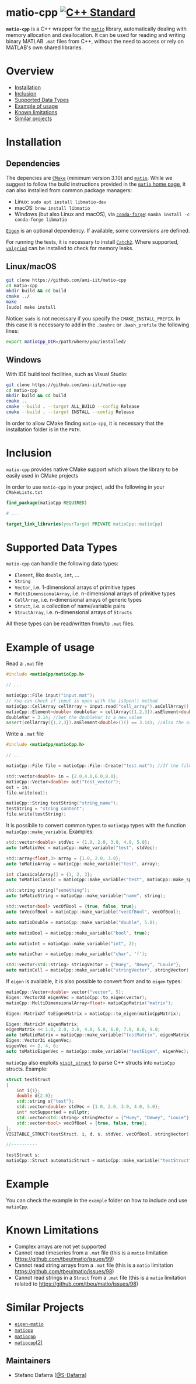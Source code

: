 # matio-cpp <a href="https://isocpp.org"><img src="https://img.shields.io/badge/standard-C++14-blue.svg?style=flat&logo=c%2B%2B" alt="C++ Standard" /></a> 

**``matio-cpp``** is a C++ wrapper for the [``matio``](https://github.com/tbeu/matio) library, automatically dealing with memory allocation and deallocation.
It can be used for reading and writing binary MATLAB `.mat` files from C++, without the need to access or rely on MATLAB's own shared libraries.

# Overview

- [Installation](#installation)
- [Inclusion](#inclusion)
- [Supported Data Types](#supported-data-types)
- [Example of usage](#example-of-usage)
- [Known limitations](#known-limitations)
- [Similar projects](#similar-projects)

# Installation
## Dependencies

The depencies are [``CMake``](https://cmake.org/) (minimum version 3.10) and [``matio``](https://github.com/tbeu/matio). While we suggest to follow the build instructions provided in the [``matio`` home page](https://github.com/tbeu/matio), it can also installed from common package managers:
- Linux: ``sudo apt install libmatio-dev``
- macOS: ``brew install libmatio``
- Windows (but also Linux and macOS), via [``conda-forge``](https://conda-forge.org/): ``mamba install -c conda-forge libmatio``

[`Eigen`](https://eigen.tuxfamily.org/index.php) is an optional dependency. If available, some conversions are defined.

For running the tests, it is necessary to install [`Catch2`](https://github.com/catchorg/Catch2). Where supported, [``valgrind``](https://valgrind.org/) can be installed to check for memory leaks.

## Linux/macOS
```sh
git clone https://github.com/ami-iit/matio-cpp
cd matio-cpp
mkdir build && cd build
cmake ../
make
[sudo] make install
```
Notice: `sudo` is not necessary if you specify the `CMAKE_INSTALL_PREFIX`. In this case it is necessary to add in the `.bashrc` or `.bash_profile` the following lines:
```sh
export matioCpp_DIR=/path/where/you/installed/
```
## Windows
With IDE build tool facilities, such as Visual Studio:
```sh
git clone https://github.com/ami-iit/matio-cpp
cd matio-cpp
mkdir build && cd build
cmake ..
cmake --build . --target ALL_BUILD --config Release
cmake --build . --target INSTALL --config Release
```

In order to allow CMake finding ``matio-cpp``, it is necessary that the installation folder is in the ``PATH``.

# Inclusion

  ``matio-cpp`` provides native CMake support which allows the library to be easily used in CMake projects

  In order to use ``matio-cpp`` in your project, add the following in your ``CMakeLists.txt``
```cmake
find_package(matioCpp REQUIRED)

# ...

target_link_libraries(yourTarget PRIVATE matioCpp::matioCpp)
```

# Supported Data Types
``matio-cpp`` can handle the following data types:
- ``Element``, like ``double``, ``int``, ...
-  ``String``
-  ``Vector``, i.e. 1-dimensional arrays of primitive types
-  ``MultiDimensionalArray``, i.e. n-dimensional arrays of primitive types
-  ``CellArray``,  i.e. n-dimensional arrays of generic types
-  ``Struct``, i.e. a collection of name/variable pairs
-  ``StructArray``, i.e. n-dimensional arrays of ``Structs``

All these types can be read/written from/to ``.mat`` files.

# Example of usage

Read a ``.mat`` file
```c++
#include <matioCpp/matioCpp.h>

// ...

matioCpp::File input("input.mat");
// You can check if input is open with the isOpen() method
matioCpp::CellArray cellArray = input.read("cell_array").asCellArray(); //Read a Cell Array named "cell_array"
matioCpp::Element<double> doubleVar = cellArray({1,2,3}).asElement<double>(); //Get the element in the cell array at position (1,2,3) (0-based), casting it as a double Element
doubleVar = 3.14; //Set the doubleVar to a new value
assert(cellArray({1,2,3}).asElement<double>()() == 3.14); //Also the original cell array is modified, but not in the file.

```

Write a ``.mat`` file
```c++
#include <matioCpp/matioCpp.h>

// ...

matioCpp::File file = matioCpp::File::Create("test.mat"); //If the file already exists, use the same cnstructor as the example above

std::vector<double> in = {2.0,4.0,6.0,8.0};
matioCpp::Vector<double> out("test_vector");
out = in;
file.write(out);

matioCpp::String testString("string_name");
testString = "string content";
file.write(testString);

```

It is possibile to convert common types to ``matioCpp`` types with the function ``matioCpp::make_variable``. Examples:
```c++
std::vector<double> stdVec = {1.0, 2.0, 3.0, 4.0, 5.0};
auto toMatioVec = matioCpp::make_variable("test", stdVec);

std::array<float,3> array = {1.0, 2.0, 3.0};
auto toMatioArray = matioCpp::make_variable("test", array);

int classicalArray[] = {1, 2, 3};
auto toMatioClassic = matioCpp::make_variable("test", matioCpp::make_span(classicalArray, 3));

std::string string("something");
auto toMatioString = matioCpp::make_variable("name", string);

std::vector<bool> vecOfBool = {true, false, true};
auto toVecofBool = matioCpp::make_variable("vecOfBool", vecOfBool);

auto matioDouble = matioCpp::make_variable("double", 5.0);

auto matioBool = matioCpp::make_variable("bool", true);

auto matioInt = matioCpp::make_variable("int", 2);

auto matioChar = matioCpp::make_variable("char", 'f');

std::vector<std::string> stringVector = {"Huey", "Dewey", "Louie"};
auto matioCell = matioCpp::make_variable("stringVector", stringVector);
```
If ``eigen`` is available, it is also possible to convert from and to ``eigen`` types:
```c++
matioCpp::Vector<double> vector("vector", 5);                                               
Eigen::VectorXd eigenVec = matioCpp::to_eigen(vector);                                      
matioCpp::MultiDimensionalArray<float> matioCppMatrix("matrix"); 

Eigen::MatrixXf toEigenMatrix = matioCpp::to_eigen(matioCppMatrix);

Eigen::Matrix3f eigenMatrix;                                                    
eigenMatrix << 1.0, 2.0, 3.0, 4.0, 5.0, 6.0, 7.0, 8.0, 9.0;                     
auto toMatioMatrix = matioCpp::make_variable("testMatrix", eigenMatrix);        
Eigen::Vector3i eigenVec;      
eigenVec << 2, 4, 6;                                                            
auto toMatioEigenVec = matioCpp::make_variable("testEigen", eigenVec);          
```

``matioCpp`` also exploits [``visit_struct``](https://github.com/garbageslam/visit_struct) to parse C++ structs into ``matioCpp`` structs. Example:
```c++
struct testStruct
{
    int i{1};
    double d{2.0};
    std::string s{"test"};
    std::vector<double> stdVec = {1.0, 2.0, 3.0, 4.0, 5.0};
    int* notSupported = nullptr;
    std::vector<std::string> stringVector = {"Huey", "Dewey", "Louie"};
    std::vector<bool> vecOfBool = {true, false, true};
};
VISITABLE_STRUCT(testStruct, i, d, s, stdVec, vecOfBool, stringVector);

//----------

testStruct s;
matioCpp::Struct automaticStruct = matioCpp::make_variable("testStruct", s);
```

# Example
You can check the example in the ``example`` folder on how to include and use ``matioCpp``.

# Known Limitations
 - Complex arrays are not yet supported
 - Cannot read timeseries from a ``.mat`` file (this is a ``matio`` limitation https://github.com/tbeu/matio/issues/99)
 - Cannot read string arrays from a ``.mat`` file (this is a ``matio`` limitation https://github.com/tbeu/matio/issues/98)
 - Cannot read strings in a ``Struct`` from a ``.mat`` file (this is a ``matio`` limitation related to https://github.com/tbeu/matio/issues/98)

# Similar Projects
- [``eigen-matio``](https://github.com/tesch1/eigen-matio)
- [``matiopp``](https://github.com/bmc-labs/matiopp)
- [``matiocpp``](https://github.com/joka90/matiocpp)
- [``matiocpp``(2)](https://github.com/ldobinson/matiocpp)

## Maintainers
* Stefano Dafarra ([@S-Dafarra](https://github.com/S-Dafarra))
